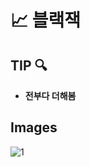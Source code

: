 # 📈 블랙잭



## TIP 🔍

- **전부다 더해봄**  
## Images

![1](https://github.com/user-attachments/assets/a14edd1d-0b0d-42b7-8bb9-878b4fa6e682)
